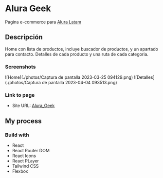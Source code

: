 # Alura Geek

Pagina e-commerce para [Alura Latam](https://www.aluracursos.com/)

## Descripción

Home con lista de productos, incluye buscador de productos, y un apartado para contacto.
Detalles de cada producto y una ruta de cada categoria.

### Screenshots

![Home](./photos/Captura de pantalla 2023-03-25 094129.png)
![Detalles](./photos/Captura de pantalla 2023-04-04 093513.png)

### Link to page 

- Site URL: [Alura_Geek](https://alurageek-e-commerce.netlify.app/)

## My process

### Build with

- React
- React Router DOM
- React Icons
- React PLayer
- Tailwind CSS
- Flexbox
